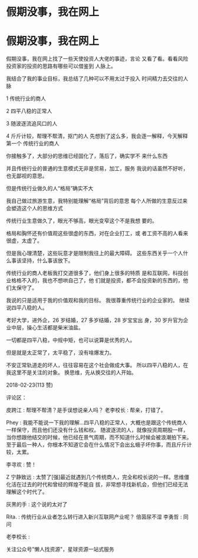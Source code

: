 # 假期没事，我在网上

# 假期没事，我在网上

假期没事，我在网上找了一些天使投资人大佬的事迹，言论 又看了看。看看风险投资家的投资的思路有哪些可以借鉴到 人脉上。

我结合了我的事业目标，我总结了几种可以不用太过于投入 时间精力去交往的人脉

1 传统行业的商人

2 四平八稳的正常人

3 随波逐流追风口的人

4 斤斤计较，帮理不帮清，抠门的人 先想到了这么多，我会逐一解释，今天解释第一个 传统行业的商人

你接触多了，大部分的思维已经固化了，落后了，确实学不 来什么东西

并且传统行业的普通的生意模式无非是贸易，加工，服务 我说的话虽然不好听，也无鄙视的意思。

但是传统行业做久的人“格局”确实不大

我自己做过旅游生意，我特别能理解“格局”背后的意思 每个人所做的生意反过来会塑造这个人的思维方式

传统行业生意做久了，眼光不够高，眼光变窄这个不是我想 要的。

格局和胸怀还有价值观这些很虚的东西，对在企业打工，或 者工资不高的人看来很虚，太虚了。

但是我心理清楚，这些玩意才是限制我往上的最大障碍。 这些东西关乎一个人什么事该坚持，什么事该放下。

传统行业的商人老板我打交道很多了，他们身上很多的特质 是和互联网，科技创业格格不入的，我也不想哄自己了，他 们就是投资，都不会投资新的东西的，他们太保守了。

我说的只是适用于我的价值观和我的目标。 我很尊重传统行业的企业家的。 继续说四平八稳的人。

考好大学，进外企，26 岁结婚，27 多岁结婚，28 岁宝宝出 身，30 岁升官为企业中层，操心生活都是柴米油盐。

一切都是四平八稳，中规中矩，也可以说算是优秀的人。

但是就是太正常了，太平稳了，没有啥爆发力。

不安正常轨道走的坏人，往往容易在这个社会做成大事。 所以四平八稳的人，在我这里不是关注的对象。 换思维，先从换交往的人开始。

2018-02-23(113 赞)

评论区：

皮跨江 : 帮理不帮清？是手误想说亲人吗？ 老李校长 : 帮亲，打错了。

Phey : 我能不能说一下我的理解…四平八稳的正常人，大概也是跟这个传统商人一样保守，而且他们还没有什么钱和权。 随波逐流的人，就像投资周期股一样，当你想跟他结交的时候，他已经在景气周期，而不知道什么时候会被浪潮拍下来。 至于最后一种人，你根本不知道它会在什么情况下会出幺蛾子坏你事，而且斤斤计较，太累。

李寻欢 : 赞！

Z 宁静致远 : 太赞了[强]最近就遇到几个传统商人，完全和校长说的一样。思维僵化活在过去的时代和曾经的辉煌不能自 拔，非常想寻找新机会，但他们已经无法理解这个时代了。

灰黑的手 : 这个说的太对了

Rita. : 传统行业从业者怎么转行进入新兴互联网产业呢？ 倍茵尿不湿 李勇哲 : 同问

老李校长 :

关注公众号"懒人找资源"，星球资源一站式服务